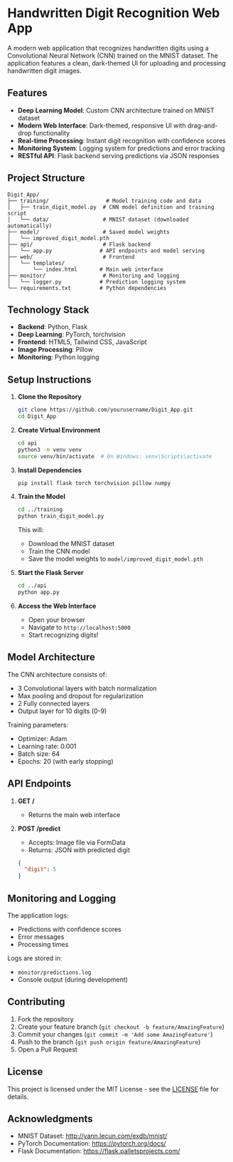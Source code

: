 # Handwritten Digit Recognition Web App

A modern web application that recognizes handwritten digits using a Convolutional Neural Network (CNN) trained on the MNIST dataset. The application features a clean, dark-themed UI for uploading and processing handwritten digit images.

## Features

- **Deep Learning Model**: Custom CNN architecture trained on MNIST dataset
- **Modern Web Interface**: Dark-themed, responsive UI with drag-and-drop functionality
- **Real-time Processing**: Instant digit recognition with confidence scores
- **Monitoring System**: Logging system for predictions and error tracking
- **RESTful API**: Flask backend serving predictions via JSON responses

## Project Structure

```
Digit_App/
├── training/                  # Model training code and data
│   ├── train_digit_model.py  # CNN model definition and training script
│   └── data/                 # MNIST dataset (downloaded automatically)
├── model/                    # Saved model weights
│   └── improved_digit_model.pth
├── api/                      # Flask backend
│   └── app.py               # API endpoints and model serving
├── web/                      # Frontend
│   └── templates/
│       └── index.html       # Main web interface
├── monitor/                  # Monitoring and logging
│   └── logger.py            # Prediction logging system
└── requirements.txt         # Python dependencies
```

## Technology Stack

- **Backend**: Python, Flask
- **Deep Learning**: PyTorch, torchvision
- **Frontend**: HTML5, Tailwind CSS, JavaScript
- **Image Processing**: Pillow
- **Monitoring**: Python logging

## Setup Instructions

1. **Clone the Repository**
   ```bash
   git clone https://github.com/yourusername/Digit_App.git
   cd Digit_App
   ```

2. **Create Virtual Environment**
   ```bash
   cd api
   python3 -m venv venv
   source venv/bin/activate  # On Windows: venv\Scripts\activate
   ```

3. **Install Dependencies**
   ```bash
   pip install flask torch torchvision pillow numpy
   ```

4. **Train the Model**
   ```bash
   cd ../training
   python train_digit_model.py
   ```
   This will:
   - Download the MNIST dataset
   - Train the CNN model
   - Save the model weights to `model/improved_digit_model.pth`

5. **Start the Flask Server**
   ```bash
   cd ../api
   python app.py
   ```

6. **Access the Web Interface**
   - Open your browser
   - Navigate to `http://localhost:5000`
   - Start recognizing digits!

## Model Architecture

The CNN architecture consists of:
- 3 Convolutional layers with batch normalization
- Max pooling and dropout for regularization
- 2 Fully connected layers
- Output layer for 10 digits (0-9)

Training parameters:
- Optimizer: Adam
- Learning rate: 0.001
- Batch size: 64
- Epochs: 20 (with early stopping)

## API Endpoints

1. **GET /** 
   - Returns the main web interface

2. **POST /predict**
   - Accepts: Image file via FormData
   - Returns: JSON with predicted digit
   ```json
   {
     "digit": 5
   }
   ```

## Monitoring and Logging

The application logs:
- Predictions with confidence scores
- Error messages
- Processing times

Logs are stored in:
- `monitor/predictions.log`
- Console output (during development)

## Contributing

1. Fork the repository
2. Create your feature branch (`git checkout -b feature/AmazingFeature`)
3. Commit your changes (`git commit -m 'Add some AmazingFeature'`)
4. Push to the branch (`git push origin feature/AmazingFeature`)
5. Open a Pull Request

## License

This project is licensed under the MIT License - see the [LICENSE](LICENSE) file for details.

## Acknowledgments

- MNIST Dataset: http://yann.lecun.com/exdb/mnist/
- PyTorch Documentation: https://pytorch.org/docs/
- Flask Documentation: https://flask.palletsprojects.com/
